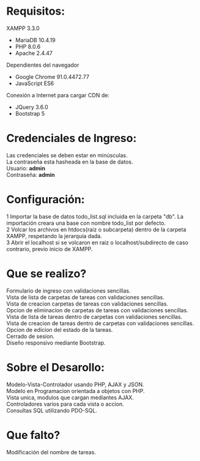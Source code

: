 # Requisitos:
<p>XAMPP 3.3.0</p>
<ul>
  <li>MariaDB 10.4.19</li>
  <li>PHP 8.0.6</li>
  <li>Apache 2.4.47</li>
</ul>
<p>Dependientes del navegador</p>
<ul>
  <li>Google Chrome 91.0.4472.77</li>
  <li>JavaScript ES6</li>
</ul>
<p>Conexión a Internet para cargar CDN de:</p>
<ul>
<li>JQuery 3.6.0</li>  
<li>Bootstrap 5</li>
</ul>
  
Credenciales de Ingreso:
=============================================
Las credenciales se deben estar en minúsculas.<br>La contraseña esta hasheada en la base de datos.<br />
Usuario: <b>admin</b><br />
Contraseña: <b>admin</b>

Configuración:
=============================================
1 Importar la base de datos todo_list.sql incluida en la carpeta "db". La importación creara una base con nombre todo_list por defecto. <br/>
2 Volcar los archivos en htdocs(raiz o subcarpeta) dentro de la carpeta XAMPP, respetando la jerarquía dada.<br />
3 Abrir el localhost si se volcaron en raiz o localhost/subdirecto de caso contrario, previo inicio de XAMPP.

Que se realizo?
=============================================
Formulario de ingreso con validaciones sencillas.<br />
Vista de lista de carpetas de tareas con validaciones sencillas.<br />
Vista de creacion carpetas de tareas con validaciones sencillas.<br />
Opcion de eliminacion de carpetas de tareas con validaciones sencillas.<br />
Vista de lista de tareas dentro de carpetas con validaciones sencillas.<br />
Vista de creacion de tareas dentro de carpetas con validaciones sencillas.<br />
Opcion de edicion del estado de la tareas.<br />
Cerrado de sesion.<br />
Diseño responsivo mediante Bootstrap.

Sobre el Desarollo:
=============================================
Modelo-Vista-Controlador usando PHP, AJAX y JSON.<br />
Modelo en Programacion orientada a objetos con PHP.<br />
Vista unica, modulos que cargan mediantes AJAX.<br />
Controladores varios para cada vista o accion.<br />
Consultas SQL utilizando PDO-SQL.

Que falto?
=============================================
Modificación del nombre de tareas.
